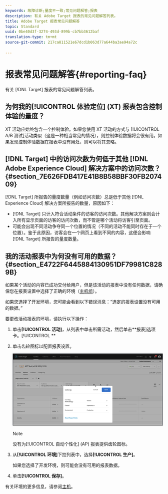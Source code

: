 ```yaml
---
keywords: 故障诊断;量度不一致;常见问题解答;报表
description: 有关 Adobe Target 报表的常见问题解答列表。
title: Adobe Target 报表常见问题解答
topic: Standard
uuid: 0be40d3f-3274-493d-899b-cb7bb3612baf
translation-type: tm+mt
source-git-commit: 217ca811521e67dcd1b063d77a644ba3ae94a72c

---
```



# 报表常见问题解答{#reporting-faq}

有关 [!DNL Target] 报表的常见问题解答列表。

## 为何我的[!UICONTROL 体验定位] (XT) 报表包含控制体验的量度？

XT 活动应始终包含一个控制体验。如果您使用 XT 活动的方式与 [!UICONTROL A/B 测试]活动类似（这是一种相当常见的情况），则控制体验数据将会很有用。如果发现控制体验数据在报表中没有用处，则可以将其忽略。

## [!DNL Target] 中的访问次数为何低于其他 [!DNL Adobe Experience Cloud] 解决方案中的访问次数？{#section_7E626FDB417E41B8B58BBF30FB207409}

[!DNL Target] 所报告的量度数量（例如访问次数）总是低于其他 [!DNL Experience Cloud] 解决方案所报告的数量，原因如下：

* [!DNL Target] 只计入符合活动条件的访客的访问次数。其他解决方案则会计入所有显示页面的访客的访问次数，而不管是哪个活动将访客引至页面。
* 可能会出现不同活动争夺同一个位置的情况（不同的活动不能同时存在于一个位置）。鉴于此原因，访客会在一个网页上看到不同的内容，这便会影响 [!DNL Target] 所报告的量度数量。

## 我的活动报表中为何没有可用的数据？{#section_E4722F6445884130951DF79981C8289B}

如果某个活动的内容已成功交付给用户，但是该活动的报表中没有任何数据，请确保您在报表设置中选择了正确的环境（[主机组](/help/administrating-target/hosts.md)）。

如果您选择了开发环境，您可能会看到以下错误消息：“选定的报表设置没有可用的数据。”

要更改活动报表的环境，请执行以下操作：

1. 单击&#x200B;**[!UICONTROL 活动]**，从列表中单击所需活动，然后单击&#x200B;**报表]选项卡。[!UICONTROL **
1. 单击齿轮图标以配置报表设置。

   ![A/B 设置对话框](/help/c-reports/c-report-settings/assets/ab_settings_dialog.png)

   >[!NOTE]
   >
   >没有为[!UICONTROL 自动个性化] (AP) 报表提供齿轮图标。

1. 从&#x200B;**[!UICONTROL 环境]**&#x200B;下拉列表中，选择&#x200B;**[!UICONTROL 生产]**。

   如果您选择了开发环境，则可能会没有可用的报表数据。

1. 单击&#x200B;**[!UICONTROL 保存]**。

有关环境的更多信息，请参阅[主机](../administrating-target/hosts.md#concept_516BB01EBFBD4449AB03940D31AEB66E)。
